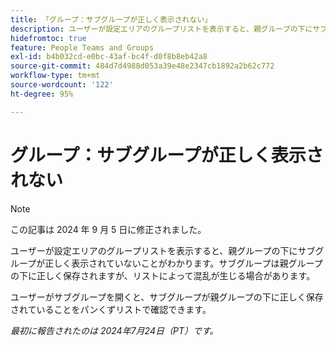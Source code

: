 ```yaml
---
title: 「グループ：サブグループが正しく表示されない」
description: ユーザーが設定エリアのグループリストを表示すると、親グループの下にサブグループが正しく表示されていないことがわかります。サブグループは親グループの下に正しく保存されますが、リストによって混乱が生じる場合があります。
hidefromtoc: true
feature: People Teams and Groups
exl-id: b4b032cd-e0bc-43af-bc4f-d0f8b8eb42a8
source-git-commit: 484d7d4988d053a39e48e2347cb1892a2b62c772
workflow-type: tm+mt
source-wordcount: '122'
ht-degree: 95%

---
```


# グループ：サブグループが正しく表示されない

>[!NOTE]
>
>この記事は 2024 年 9 月 5 日に修正されました。

ユーザーが設定エリアのグループリストを表示すると、親グループの下にサブグループが正しく表示されていないことがわかります。サブグループは親グループの下に正しく保存されますが、リストによって混乱が生じる場合があります。

ユーザーがサブグループを開くと、サブグループが親グループの下に正しく保存されていることをパンくずリストで確認できます。

_最初に報告されたのは 2024年7月24日（PT）です。_
